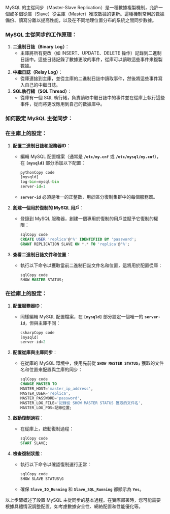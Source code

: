 MySQL 的主從同步（Master-Slave Replication）是一種數據複製機制，允許一個或多個從庫（Slave）從主庫（Master）獲取數據的更新。這種機制常用於數據備份、讀寫分離以提高性能，以及在不同地理位置分布的系統之間同步數據。

### **MySQL 主從同步的工作原理：**

1. **二進制日誌（Binary Log）**：
    - 主庫將所有更改（如 INSERT、UPDATE、DELETE 操作）記錄到二進制日誌中。這些日誌記錄了數據更改的事件，從庫可以讀取這些事件來複製數據。
2. **中繼日誌（Relay Log）**：
    - 從庫連接到主庫，並從主庫的二進制日誌中讀取事件，然後將這些事件寫入自己的中繼日誌。
3. **SQL執行緒（SQL Thread）**：
    - 從庫有一個 SQL 執行緒，負責讀取中繼日誌中的事件並在從庫上執行這些事件，從而將更改應用到自己的數據庫中。

### **如何設定 MySQL 主從同步：**

### 在主庫上的設定：

1. **配置二進制日誌和服務器ID**：
    - 編輯 MySQL 配置檔案（通常是 **`/etc/my.cnf`** 或 **`/etc/mysql/my.cnf`**），在 **`[mysqld]`** 部分添加以下配置：
        
        ```python
        pythonCopy code
        [mysqld]
        log-bin=mysql-bin
        server-id=1
        
        ```
        
    - **`server-id`** 必須是唯一的正整數，用於區分復制集群中的每個服務器。
2. **創建一個用於復制的 MySQL 用戶**：
    - 登錄到 MySQL 服務器，創建一個專用於復制的用戶並賦予它復制的權限：
        
        ```sql
        sqlCopy code
        CREATE USER 'replica'@'%' IDENTIFIED BY 'password';
        GRANT REPLICATION SLAVE ON *.* TO 'replica'@'%';
        
        ```
        
3. **查看二進制日誌文件和位置**：
    - 執行以下命令以獲取當前二進制日誌文件名和位置，這將用於配置從庫：
        
        ```sql
        sqlCopy code
        SHOW MASTER STATUS;
        
        ```
        

### 在從庫上的設定：

1. **配置服務器ID**：
    - 同樣編輯 MySQL 配置檔案，在 **`[mysqld]`** 部分設定一個唯一的 **`server-id`**，但與主庫不同：
        
        ```csharp
        csharpCopy code
        [mysqld]
        server-id=2
        
        ```
        
2. **配置從庫與主庫同步**：
    - 在從庫的 MySQL 環境中，使用先前從 **`SHOW MASTER STATUS;`** 獲取的文件名和位置來配置與主庫的同步：
        
        ```sql
        sqlCopy code
        CHANGE MASTER TO
        MASTER_HOST='master_ip_address',
        MASTER_USER='replica',
        MASTER_PASSWORD='password',
        MASTER_LOG_FILE='記錄從 SHOW MASTER STATUS 獲取的文件名',
        MASTER_LOG_POS=記錄位置;
        
        ```
        
3. **啟動復制過程**：
    - 在從庫上，啟動復制過程：
        
        ```sql
        sqlCopy code
        START SLAVE;
        ```
        
4. **檢查復制狀態**：
    - 執行以下命令以確認復制運行正常：
        
        ```sql
        sqlCopy code
        SHOW SLAVE STATUS\G
        
        ```
        
    - 確保 **`Slave_IO_Running`** 和 **`Slave_SQL_Running`** 都顯示為 **`Yes`**。

以上步驟概述了設置 MySQL 主從同步的基本過程。在實際部署時，您可能需要根據具體情況調整配置，如考慮數據安全性、網絡配置和性能優化等。